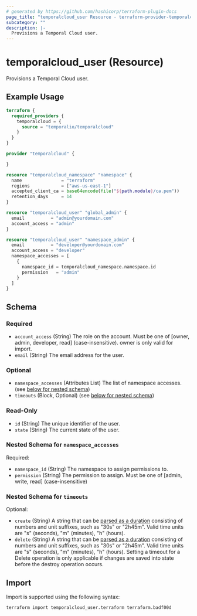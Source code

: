 ```yaml
---
# generated by https://github.com/hashicorp/terraform-plugin-docs
page_title: "temporalcloud_user Resource - terraform-provider-temporalcloud"
subcategory: ""
description: |-
  Provisions a Temporal Cloud user.
---
```


# temporalcloud_user (Resource)

Provisions a Temporal Cloud user.

## Example Usage

```terraform
terraform {
  required_providers {
    temporalcloud = {
      source = "temporalio/temporalcloud"
    }
  }
}

provider "temporalcloud" {

}

resource "temporalcloud_namespace" "namespace" {
  name               = "terraform"
  regions            = ["aws-us-east-1"]
  accepted_client_ca = base64encode(file("${path.module}/ca.pem"))
  retention_days     = 14
}

resource "temporalcloud_user" "global_admin" {
  email          = "admin@yourdomain.com"
  account_access = "admin"
}

resource "temporalcloud_user" "namespace_admin" {
  email          = "developer@yourdomain.com"
  account_access = "developer"
  namespace_accesses = [
    {
      namespace_id = temporalcloud_namespace.namespace.id
      permission   = "admin"
    }
  ]
}
```

<!-- schema generated by tfplugindocs -->
## Schema

### Required

- `account_access` (String) The role on the account. Must be one of [owner, admin, developer, read] (case-insensitive).  owner is only valid for import.
- `email` (String) The email address for the user.

### Optional

- `namespace_accesses` (Attributes List) The list of namespace accesses. (see [below for nested schema](#nestedatt--namespace_accesses))
- `timeouts` (Block, Optional) (see [below for nested schema](#nestedblock--timeouts))

### Read-Only

- `id` (String) The unique identifier of the user.
- `state` (String) The current state of the user.

<a id="nestedatt--namespace_accesses"></a>
### Nested Schema for `namespace_accesses`

Required:

- `namespace_id` (String) The namespace to assign permissions to.
- `permission` (String) The permission to assign. Must be one of [admin, write, read] (case-insensitive)


<a id="nestedblock--timeouts"></a>
### Nested Schema for `timeouts`

Optional:

- `create` (String) A string that can be [parsed as a duration](https://pkg.go.dev/time#ParseDuration) consisting of numbers and unit suffixes, such as "30s" or "2h45m". Valid time units are "s" (seconds), "m" (minutes), "h" (hours).
- `delete` (String) A string that can be [parsed as a duration](https://pkg.go.dev/time#ParseDuration) consisting of numbers and unit suffixes, such as "30s" or "2h45m". Valid time units are "s" (seconds), "m" (minutes), "h" (hours). Setting a timeout for a Delete operation is only applicable if changes are saved into state before the destroy operation occurs.

## Import

Import is supported using the following syntax:

```shell
terraform import temporalcloud_user.terraform terraform.badf00d
```
